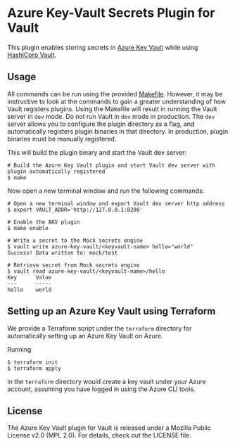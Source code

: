 # Azure Key-Vault Secrets Plugin for Vault

This plugin enables storing secrets in [Azure Key Vault](https://azure.microsoft.com/en-us/services/key-vault/) 
while using [HashiCorp Vault](https://www.vaultproject.io/).

## Usage

All commands can be run using the provided [Makefile](./Makefile). However, it may be instructive to look at the commands to gain a greater understanding of how Vault registers plugins. Using the Makefile will result in running the Vault server in `dev` mode. Do not run Vault in `dev` mode in production. The `dev` server allows you to configure the plugin directory as a flag, and automatically registers plugin binaries in that directory. In production, plugin binaries must be manually registered.

This will build the plugin binary and start the Vault dev server:

```
# Build the Azure Key Vault plugin and start Vault dev server with plugin automatically registered
$ make
```

Now open a new terminal window and run the following commands:

```
# Open a new terminal window and export Vault dev server http address
$ export VAULT_ADDR='http://127.0.0.1:8200'

# Enable the AKV plugin
$ make enable

# Write a secret to the Mock secrets engine
$ vault write azure-key-vault/<keyvault-name> hello="world"
Success! Data written to: mock/test

# Retrieve secret from Mock secrets engine
$ vault read azure-key-vault/<keyvault-name>/hello
Key      Value
---      -----
hello    world
```

## Setting up an Azure Key Vault using Terraform

We provide a Terraform script under the ``terraform`` directory for automatically setting up an Azure Key Vault on Azure.

Running 

```
$ terraform init
$ terraform apply
```

in the ``terraform`` directory would create a key vault under your Azure account, assuming you have logged in using the Azure CLI tools.

## License

The Azure Key Vault plugin for Vault is released under a Mozilla Public License v2.0 (MPL 2.0). For details, check out the LICENSE file.
